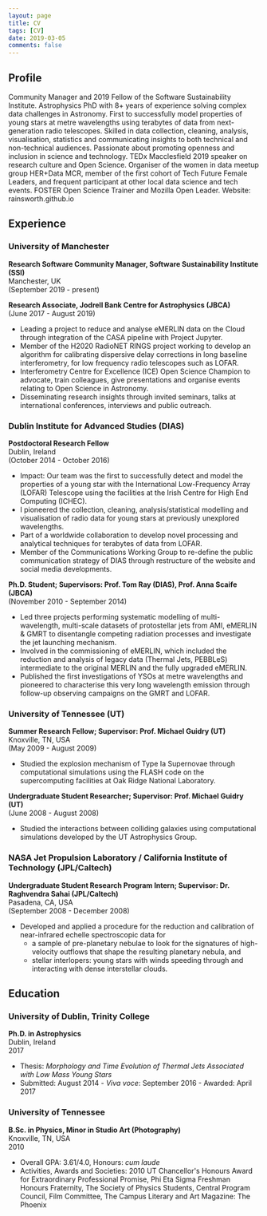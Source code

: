 ```yaml
---
layout: page
title: CV
tags: [CV]
date: 2019-03-05
comments: false
---
```


## Profile
Community Manager and 2019 Fellow of the Software Sustainability Institute. Astrophysics PhD with 8+ years of experience solving complex data challenges in Astronomy. First to successfully model properties of young stars at metre wavelengths using terabytes of data from next-generation radio telescopes. Skilled in data collection, cleaning, analysis, visualisation, statistics and communicating insights to both technical and non-technical audiences. Passionate about promoting openness and inclusion in science and technology. TEDx Macclesfield 2019 speaker on research culture and Open Science. Organiser of the women in data meetup group HER+Data MCR, member of the first cohort of Tech Future Female Leaders, and frequent participant at other local data science and tech events. FOSTER Open Science Trainer and Mozilla Open Leader. Website: rainsworth.github.io 

## Experience

### University of Manchester
**Research Software Community Manager, Software Sustainability Institute (SSI)**  
Manchester, UK  
(September 2019 - present)

**Research Associate, Jodrell Bank Centre for Astrophysics (JBCA)**  
(June 2017 - August 2019)

* Leading a project to reduce and analyse eMERLIN data on the Cloud through integration of the CASA pipeline with Project Jupyter.
* Member of the H2020 RadioNET RINGS project working to develop an algorithm for calibrating dispersive delay corrections in long baseline interferometry, for low frequency radio telescopes such as LOFAR.
* Interferometry Centre for Excellence (ICE) Open Science Champion to advocate, train colleagues, give presentations and organise events relating to Open Science in Astronomy.
* Disseminating research insights through invited seminars, talks at international conferences, interviews and public outreach.

### Dublin Institute for Advanced Studies (DIAS)
**Postdoctoral Research Fellow**  
Dublin, Ireland  
(October 2014 - October 2016)

* Impact: Our team was the first to successfully detect and model the properties of a young star with the International Low-Frequency Array (LOFAR) Telescope using the facilities at the Irish Centre for High End Computing (ICHEC).
* I pioneered the collection, cleaning, analysis/statistical modelling and visualisation of radio data for young stars at previously unexplored wavelengths.
* Part of a worldwide collaboration to develop novel processing and analytical techniques for terabytes of data from LOFAR.
* Member of the Communications Working Group to re-define the public communication strategy of DIAS through restructure of the website and social media developments.

**Ph.D. Student; Supervisors: Prof. Tom Ray (DIAS), Prof. Anna Scaife (JBCA)**  
(November 2010 - September 2014)

* Led three projects performing systematic modelling of multi-wavelength, multi-scale datasets of protostellar jets from AMI, eMERLIN & GMRT to disentangle competing radiation processes and investigate the jet launching mechanism.
* Involved in the commissioning of eMERLIN, which included the reduction and analysis of legacy data (Thermal Jets, PEBBLeS) intermediate to the original MERLIN and the fully upgraded eMERLIN.
* Published the first investigations of YSOs at metre wavelengths and pioneered to characterise this very long wavelength emission through follow-up observing campaigns on the GMRT and LOFAR.


### University of Tennessee (UT)
**Summer Research Fellow; Supervisor: Prof. Michael Guidry (UT)**  
Knoxville, TN, USA  
(May 2009 - August 2009)

* Studied the explosion mechanism of Type Ia Supernovae through computational simulations using the FLASH code on the supercomputing facilities at Oak Ridge National Laboratory.

**Undergraduate Student Researcher; Supervisor: Prof. Michael Guidry (UT)**  
(June 2008 - August 2008)

* Studied the interactions between colliding galaxies using computational simulations developed by the UT Astrophysics Group.


### NASA Jet Propulsion Laboratory / California Institute of Technology (JPL/Caltech)
**Undergraduate Student Research Program Intern; Supervisor: Dr. Raghvendra Sahai (JPL/Caltech)**  
Pasadena, CA, USA  
(September 2008 - December 2008)

* Developed and applied a procedure for the reduction and calibration of near-infrared echelle spectroscopic data for 
  * a sample of pre-planetary nebulae to look for the signatures of high-velocity outflows that shape the resulting planetary nebula, and
  * stellar interlopers: young stars with winds speeding through and interacting with dense interstellar clouds.


## Education

### University of Dublin, Trinity College
**Ph.D. in Astrophysics**  
Dublin, Ireland  
2017

* Thesis: *Morphology and Time Evolution of Thermal Jets Associated with Low Mass Young Stars*
* Submitted: August  2014 - *Viva voce*: September 2016 - Awarded: April 2017

### University of Tennessee
**B.Sc. in Physics, Minor in Studio Art (Photography)**  
Knoxville, TN, USA  
2010

* Overall GPA: 3.61/4.0, Honours: *cum laude*
* Activities, Awards and Societies: 2010 UT Chancellor's Honours Award for Extraordinary Professional Promise, Phi Eta Sigma Freshman Honours Fraternity, The Society of Physics Students, Central Program Council, Film Committee, The Campus Literary and Art Magazine: The Phoenix


